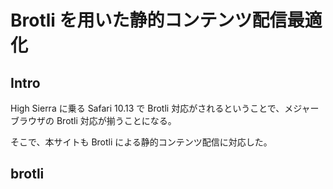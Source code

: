 # Brotli を用いた静的コンテンツ配信最適化

## Intro

High Sierra に乗る Safari 10.13 で Brotli 対応がされるということで、メジャーブラウザの Brotli 対応が揃うことになる。

そこで、本サイトも Brotli による静的コンテンツ配信に対応した。


## brotli






